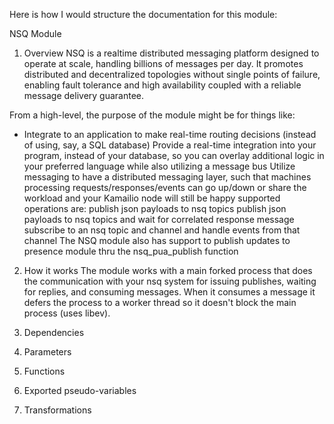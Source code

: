 Here is how I would structure the documentation for this module:

NSQ Module

1. Overview
NSQ is a realtime distributed messaging platform designed to operate at scale, handling billions of messages per day.
It promotes distributed and decentralized topologies without single points of failure, enabling fault tolerance and high availability coupled with a reliable message delivery guarantee.

From a high-level, the purpose of the module might be for things like:
* Integrate to an application to make real-time routing decisions (instead of using, say, a SQL database)
Provide a real-time integration into your program, instead of your database, so you can overlay additional logic in your preferred language while also utilizing a message bus
Utilize messaging to have a distributed messaging layer, such that machines processing requests/responses/events can go up/down or share the workload and your Kamailio node will still be happy
supported operations are:
publish json payloads to nsq topics
publish json payloads to nsq topics and wait for correlated response message
subscribe to an nsq topic and channel and handle events from that channel
The NSQ module also has support to publish updates to presence module thru the nsq_pua_publish function

2. How it works
The module works with a main forked process that does the communication with your nsq system for issuing publishes, waiting for replies, and consuming messages. When it consumes a message it defers the process to a worker thread so it doesn't block the main process (uses libev).

3. Dependencies


4. Parameters

5. Functions

6. Exported pseudo-variables

7. Transformations




